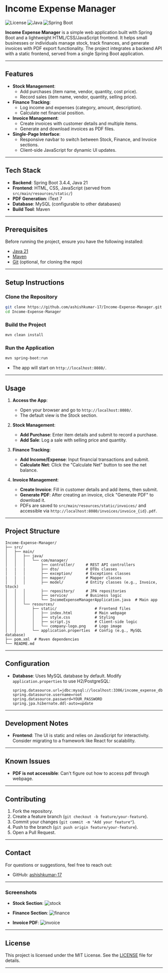 # Income Expense Manager

![License](https://img.shields.io/badge/License-MIT-blue.svg)
![Java](https://img.shields.io/badge/Java-21-orange.svg)
![Spring Boot](https://img.shields.io/badge/Spring%20Boot-3.4.4-green.svg)

**Income Expense Manager** is a simple web application built with Spring Boot and a lightweight HTML/CSS/JavaScript frontend. It helps small businesses or individuals manage stock, track finances, and generate invoices with PDF export functionality. The project integrates a backend API with a static frontend, served from a single Spring Boot application.

---

## Features

- **Stock Management**:
    - Add purchases (item name, vendor, quantity, cost price).
    - Record sales (item name, vendor, quantity, selling price).
- **Finance Tracking**:
    - Log income and expenses (category, amount, description).
    - Calculate net financial position.
- **Invoice Management**:
    - Create invoices with customer details and multiple items.
    - Generate and download invoices as PDF files.
- **Single-Page Interface**:
    - Responsive navbar to switch between Stock, Finance, and Invoice sections.
    - Client-side JavaScript for dynamic UI updates.

---

## Tech Stack

- **Backend**: Spring Boot 3.4.4, Java 21
- **Frontend**: HTML, CSS, JavaScript (served from `src/main/resources/static/`)
- **PDF Generation**: iText 7
- **Database**: MySQL (configurable to other databases)
- **Build Tool**: Maven

---

## Prerequisites

Before running the project, ensure you have the following installed:
- [Java 21](https://www.oracle.com/java/technologies/javase/jdk21-archive-downloads.html)
- [Maven](https://maven.apache.org/download.cgi)
- [Git](https://git-scm.com/downloads) (optional, for cloning the repo)

---

## Setup Instructions

### Clone the Repository
```bash
git clone https://github.com/ashishkumar-17/Income-Expense-Manager.git
cd Income-Expense-Manager
```

### Build the Project
```bash
mvn clean install
```

### Run the Application
```bash
mvn spring-boot:run
```

- The app will start on `http://localhost:8080/`.

---

## Usage

1. **Access the App**:
    - Open your browser and go to `http://localhost:8080/`.
    - The default view is the Stock section.

2. **Stock Management**:
    - **Add Purchase**: Enter item details and submit to record a purchase.
    - **Add Sale**: Log a sale with selling price and quantity.

3. **Finance Tracking**:
    - **Add Income/Expense**: Input financial transactions and submit.
    - **Calculate Net**: Click the "Calculate Net" button to see the net balance.

4. **Invoice Management**:
    - **Create Invoice**: Fill in customer details and add items, then submit.
    - **Generate PDF**: After creating an invoice, click "Generate PDF" to download it.
    - PDFs are saved to `src/main/resources/static/invoices/` and accessible via `http://localhost:8080/invoices/invoice_{id}.pdf`.

---

## Project Structure

```
Income-Expense-Manager/
├── src/
│   ├── main/
│   │   ├── java/
│   │   │   └── com/manager/
│   │   │       ├── controller/     # REST API controllers
|   |   |       ├── dto/            # DTOs classes
│   │   │       ├── exception/      # Exceptions classes
|   |   |       ├── mapper/         # Mapper classes
│   │   │       ├── model/          # Entity classes (e.g., Invoice, Stock)
│   │   │       ├── repository/     # JPA repositories
│   │   │       ├── service/        # Business logic
│   │   │       └── IncomeExpenseManagerApplication.java  # Main app
│   │   └── resources/
│   │       ├── static/                 # Frontend files
│   │       │   ├── index.html          # Main webpage
│   │       │   ├── style.css           # Styling
│   │       │   ├── script.js           # Client-side logic
│   │       │   └── company-logo.png    # Logo image
│   │       └── application.properties  # Config (e.g., MySQL database)
├── pom.xml  # Maven dependencies
└── README.md
```

---

## Configuration

- **Database**: Uses MySQL database by default. Modify `application.properties` to use H2/PostgreSQL:
  ```properties
  spring.datasource.url=jdbc:mysql://localhost:3306/income_expense_db
  spring.datasource.username=root
  spring.datasource.password=YOUR_PASSWORD
  spring.jpa.hibernate.ddl-auto=update
  ```

[//]: # (- **PDF Output**: PDFs are saved to `src/main/resources/static/invoices/`. For production, consider a configurable directory &#40;see below&#41;.)

---

## Development Notes

[//]: # (- **PDF Access**: In development, PDFs are accessible via `http://localhost:8080/invoices/invoice_{id}.pdf`. For production, update `InvoiceService` to use a runtime directory and configure a resource handler:)

[//]: # (  ```java)

[//]: # (  @Value&#40;"${pdf.output.directory:./generated_pdfs}"&#41;)

[//]: # (  private String pdfOutputDir;)

[//]: # ()
[//]: # (  public String generateInvoice&#40;Long id&#41; throws IOException {)

[//]: # (      File file = new File&#40;pdfOutputDir + "/invoices/invoice_" + id + ".pdf"&#41;;)

[//]: # (      // ... PDF generation logic ...)

[//]: # (      return "/invoices/invoice_" + id + ".pdf";)

[//]: # (  })

[//]: # (  ```)

- **Frontend**: The UI is static and relies on JavaScript for interactivity. Consider migrating to a framework like React for scalability.

---

## Known Issues

- **PDF is not accessible**: Can't figure out how to access pdf through webpage. 

[//]: # (- **PDF in Production**: Writing to `static/` won’t work in a JAR. Use a byte array response or external storage instead.)

---

## Contributing

1. Fork the repository.
2. Create a feature branch (`git checkout -b feature/your-feature`).
3. Commit your changes (`git commit -m "Add your feature"`).
4. Push to the branch (`git push origin feature/your-feature`).
5. Open a Pull Request.

---
## Contact

For questions or suggestions, feel free to reach out:
- GitHub: [ashishkumar-17](https://github.com/ashishkumar-17)

[//]: # (- Email: [ashishkumar.govt@gmail.com] &#40;replace with your email if desired&#41;)

---

### Screenshots

- **Stock Section**: ![stock](https://github.com/user-attachments/assets/34cc82bc-4918-4d73-b50e-d4e47451b6d6)

- **Finance Section**: ![finance](https://github.com/user-attachments/assets/41bdc94e-916d-4412-bc69-baff7b40ff0f)

- **Invoice PDF**: ![invoice](https://github.com/user-attachments/assets/84de2381-c413-4359-9897-818d6e47892f)

---

## License

This project is licensed under the MIT License. See the [LICENSE](LICENSE) file for details.

---

